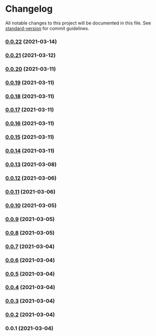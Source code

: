 # Changelog

All notable changes to this project will be documented in this file. See [standard-version](https://github.com/conventional-changelog/standard-version) for commit guidelines.

### [0.0.22](https://github.com/yglcode/cdk-stack-resource-rename/compare/v0.0.21...v0.0.22) (2021-03-14)

### [0.0.21](https://github.com/yglcode/cdk-stack-resource-rename/compare/v0.0.20...v0.0.21) (2021-03-12)

### [0.0.20](https://github.com/yglcode/cdk-stack-resource-rename/compare/v0.0.19...v0.0.20) (2021-03-11)

### [0.0.19](https://github.com/yglcode/cdk-stack-resource-rename/compare/v0.0.18...v0.0.19) (2021-03-11)

### [0.0.18](https://github.com/yglcode/cdk-stack-resource-rename/compare/v0.0.17...v0.0.18) (2021-03-11)

### [0.0.17](https://github.com/yglcode/cdk-stack-resource-rename/compare/v0.0.16...v0.0.17) (2021-03-11)

### [0.0.16](https://github.com/yglcode/cdk-stack-resource-rename/compare/v0.0.15...v0.0.16) (2021-03-11)

### [0.0.15](https://github.com/yglcode/cdk-stack-resource-rename/compare/v0.0.14...v0.0.15) (2021-03-11)

### [0.0.14](https://github.com/yglcode/cdk-stack-resource-rename/compare/v0.0.13...v0.0.14) (2021-03-11)

### [0.0.13](https://github.com/yglcode/cdk-stack-resource-rename/compare/v0.0.12...v0.0.13) (2021-03-08)

### [0.0.12](https://github.com/yglcode/cdk-stack-resource-rename/compare/v0.0.11...v0.0.12) (2021-03-06)

### [0.0.11](https://github.com/yglcode/cdk-stack-resource-rename/compare/v0.0.10...v0.0.11) (2021-03-06)

### [0.0.10](https://github.com/yglcode/cdk-stack-resource-rename/compare/v0.0.9...v0.0.10) (2021-03-05)

### [0.0.9](https://github.com/yglcode/cdk-stack-resource-rename/compare/v0.0.8...v0.0.9) (2021-03-05)

### [0.0.8](https://github.com/yglcode/cdk-stack-resource-rename/compare/v0.0.7...v0.0.8) (2021-03-05)

### [0.0.7](https://github.com/yglcode/cdk-stack-resource-rename/compare/v0.0.6...v0.0.7) (2021-03-04)

### [0.0.6](https://github.com/yglcode/cdk-stack-resource-rename/compare/v0.0.5...v0.0.6) (2021-03-04)

### [0.0.5](https://github.com/yglcode/cdk-stack-resource-rename/compare/v0.0.4...v0.0.5) (2021-03-04)

### [0.0.4](https://github.com/yglcode/cdk-stack-resource-rename/compare/v0.0.3...v0.0.4) (2021-03-04)

### [0.0.3](https://github.com/yglcode/cdk-stack-resource-rename/compare/v0.0.2...v0.0.3) (2021-03-04)

### [0.0.2](https://github.com/yglcode/cdk-stack-resource-rename/compare/v0.0.1...v0.0.2) (2021-03-04)

### 0.0.1 (2021-03-04)
